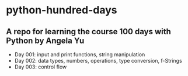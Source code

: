 # python-hundred-days
A repo for learning the course 100 days with Python by Angela Yu
---
* Day 001: input and print functions, string manipulation
* Day 002: data types, numbers, operations, type conversion, f-Strings
* Day 003: control flow